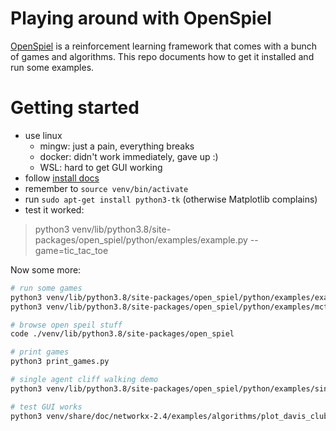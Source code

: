 # Playing around with OpenSpiel

[OpenSpiel](https://github.com/deepmind/open_spiel) is a reinforcement learning
framework that comes with a bunch of games and algorithms. This repo documents
how to get it installed and run some examples.

# Getting started
- use linux
    - mingw: just a pain, everything breaks
    - docker: didn't work immediately, gave up :)
    - WSL: hard to get GUI working
- follow [install docs](https://github.com/deepmind/open_spiel/blob/master/docs/install.md)
- remember to `source venv/bin/activate`
- run `sudo apt-get install python3-tk` (otherwise Matplotlib complains)
- test it worked:

> python3 venv/lib/python3.8/site-packages/open_spiel/python/examples/example.py --game=tic_tac_toe

Now some more:

```sh
# run some games
python3 venv/lib/python3.8/site-packages/open_spiel/python/examples/example.py --game=breakthrough
python3 venv/lib/python3.8/site-packages/open_spiel/python/examples/mcts.py --game=tic_tac_toe

# browse open speil stuff
code ./venv/lib/python3.8/site-packages/open_spiel

# print games
python3 print_games.py

# single agent cliff walking demo
python3 venv/lib/python3.8/site-packages/open_spiel/python/examples/single_agent_cliff_walking.py

# test GUI works
python3 venv/share/doc/networkx-2.4/examples/algorithms/plot_davis_club.py
```